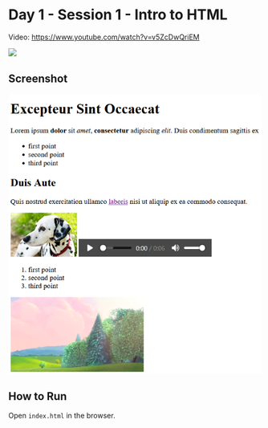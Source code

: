 # Day 1 - Session 1 - Intro to HTML

Video: <https://www.youtube.com/watch?v=v5ZcDwQriEM>

<a href="https://www.youtube.com/watch?v=v5ZcDwQriEM">
  <img src="https://img.youtube.com/vi/v5ZcDwQriEM/0.jpg">
</a>

## Screenshot

![](screenshot.png)

## How to Run

Open `index.html` in the browser.
